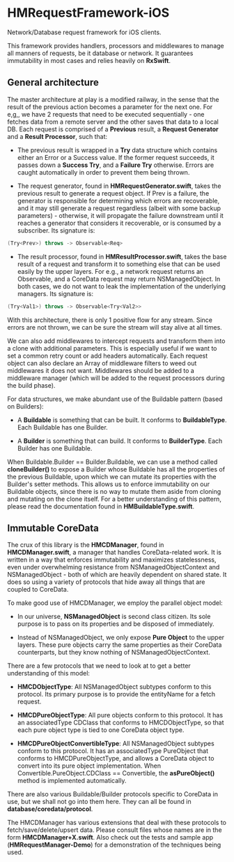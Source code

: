 # HMRequestFramework-iOS
Network/Database request framework for iOS clients.

This framework provides handlers, processors and middlewares to manage all manners of requests, be it database or network. It guarantees immutability in most cases and relies heavily on **RxSwift**.

## General architecture

The master architecture at play is a modified railway, in the sense that the result of the previous action becomes a parameter for the next one. For e,g,, we have 2 requests that need to be executed sequentially - one fetches data from a remote server and the other saves that data to a local DB. Each request is comprised of a **Previous** result, a **Request Generator** and a **Result Processor**, such that:

- The previous result is wrapped in a **Try** data structure which contains either an Error or a Success value. If the former request succeeds, it passes down a **Success Try**, and a **Failure Try** otherwise. Errors are caught automatically in order to prevent them being thrown.

- The request generator, found in **HMRequestGenerator.swift**, takes the previous result to generate a request object. If Prev is a failure, the generator is responsible for determining which errors are recoverable, and it may still generate a request regardless (albeit with some backup parameters) - otherwise, it will propagate the failure downstream until it reaches a generator that considers it recoverable, or is consumed by a subscriber. Its signature is:

```swift
(Try<Prev>) throws -> Observable<Req>
```

- The result processor, found in **HMResultProcessor.swift**, takes the base result of a request and transform it to something else that can be used easily by the upper layers. For e.g., a network request returns an Observable<Data>, and a CoreData request may return NSManagedObject. In both cases, we do not want to leak the implementation of the underlying managers. Its signature is:

```swift
(Try<Val1>) throws -> Observable<Try<Val2>>
```

With this architecture, there is only 1 positive flow for any stream. Since errors are not thrown, we can be sure the stream will stay alive at all times.

We can also add middlewares to intercept requests and transform them into a clone with additional parameters. This is especially useful if we want to set a common retry count or add headers automatically. Each request object can also declare an Array of middleware filters to weed out middlewares it does not want. Middlewares should be added to a middleware manager (which will be added to the request processors during the build phase).

For data structures, we make abundant use of the Buildable pattern (based on Builders):

- A **Buildable** is something that can be built. It conforms to **BuildableType**. Each Buildable has one Builder.

- A **Builder** is something that can build. It conforms to **BuilderType**. Each Builder has one Buildable.

When Buildable.Builder == Builder.Buildable, we can use a method called **cloneBuilder()** to expose a Builder whose Buildable has all the properties of the previous Buildable, upon which we can mutate its properties with the Builder's setter methods. This allows us to enforce immutability on our Buildable objects, since there is no way to mutate them aside from cloning and mutating on the clone itself. For a better understanding of this pattern, please read the documentation found in **HMBuildableType.swift**.

## Immutable CoreData

The crux of this library is the **HMCDManager**, found in **HMCDManager.swift**, a manager that handles CoreData-related work. It is written in a way that enforces immutability and maximizes statelessness, even under overwhelming resistance from NSManagedObjectContext and NSManagedObject - both of which are heavily dependent on shared state. It does so using a variety of protocols that hide away all things that are coupled to CoreData.

To make good use of HMCDManager, we employ the parallel object model:

- In our universe, **NSManagedObject** is second class citizen. Its sole purpose is to pass on its properties and be disposed of immediately.

- Instead of NSManagedObject, we only expose **Pure Object** to the upper layers. These pure objects carry the same properties as their CoreData counterparts, but they know nothing of NSManagedObjectContext.

There are a few protocols that we need to look at to get a better understanding of this model:

- **HMCDObjectType**: All NSManagedObject subtypes conform to this protocol. Its primary purpose is to provide the entityName for a fetch request.

- **HMCDPureObjectType**: All pure objects conform to this protocol. It has an associatedType CDClass that conforms to HMCDObjectType, so that each pure object type is tied to one CoreData object type.

- **HMCDPureObjectConvertibleType**: All NSManagedObject subtypes conform to this protocol. It has an associatedType PureObject that conforms to HMCDPureObjectType, and allows a CoreData object to convert into its pure object implementation. When Convertible.PureObject.CDClass == Convertible, the **asPureObject()** method is implemented automatically.

There are also various Buildable/Builder protocols specific to CoreData in use, but we shall not go into them here. They can all be found in **database/coredata/protocol**.

The HMCDManager has various extensions that deal with these protocols to fetch/save/delete/upsert data. Please consult files whose names are in the form **HMCDManager+X.swift**. Also check out the tests and sample app (**HMRequestManager-Demo**) for a demonstration of the techniques being used.
